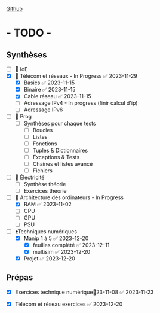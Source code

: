[Github](https://github.com/Adnyx/obsidian-remote)
# - TODO -

## Synthèses
- [ ] 🔼 IoE
- [x] 🔼 Télécom et réseaux - In Progress ✅ 2023-11-29
	- [x] Basics ✅ 2023-11-15
	- [x] Binaire ✅ 2023-11-15
	- [x] Cable réseau ✅ 2023-11-15
	- [ ] Adressage IPv4 - In progress (finir calcul d'ip)
	- [ ] Adressage IPv6
- [ ] 🔼 Prog
	- [ ] Synthèses pour chaque tests
		- [ ]  Boucles
		- [ ] Listes
		- [ ] Fonctions
		- [ ] Tuples & Dictionnaires
		- [ ] Exceptions & Tests
		- [ ] Chaines et listes avancé
		- [ ] Fichiers
- [ ] 🔼 Électricité
	- [ ] Synthèse théorie
	- [ ] Exercices théorie
- [ ] 🔼 Architecture des ordinateurs - In Progress
	- [x] RAM ✅ 2023-11-02
	- [ ] CPU
	- [ ] GPU
	- [ ] PSU

- [ ] ⏫Techniques numériques
	- [x] Manip 1 à 5 ✅ 2023-12-20
		- [x] feuilles complété ✅ 2023-12-11
		- [x] multisim ✅ 2023-12-20
	- [x] Projet ✅ 2023-12-20

## Prépas
- [x] Exercices technique numérique📅23-11-08 ✅ 2023-11-23
- [x] Télécom et réseau exercices ✅ 2023-12-20


